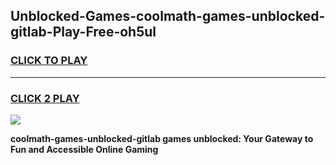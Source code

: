 
## Unblocked-Games-coolmath-games-unblocked-gitlab-Play-Free-oh5ul
<h3>
<a href="https://premium76.site?title=coolmath-games-unblocked-gitlab&ref=09A">CLICK TO PLAY</a></h3>
<hr>

<h3>
<a href="https://premium76.site?title=coolmath-games-unblocked-gitlab&ref=09A">CLICK 2 PLAY</a>
  
</h3>

<a href="https://premium76.site?title=coolmath-games-unblocked-gitlab&ref=09A"><img src="https://clearcache.store/games.png"></a>


**coolmath-games-unblocked-gitlab games unblocked: Your Gateway to Fun and Accessible Online Gaming**
